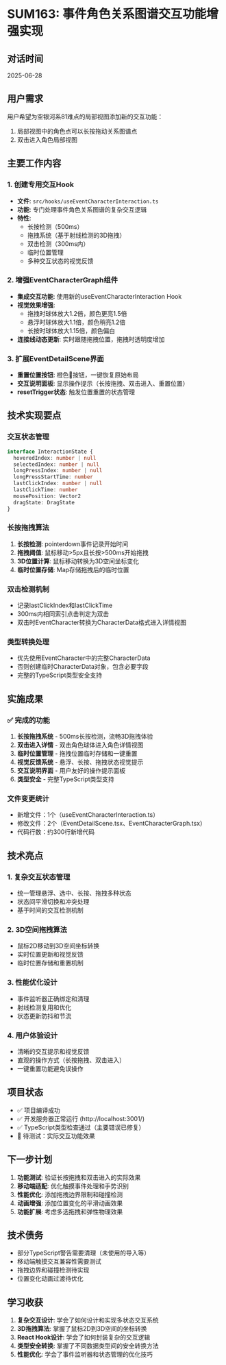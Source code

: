 # SUM163: 事件角色关系图谱交互功能增强实现

## 对话时间
2025-06-28

## 用户需求
用户希望为空银河系81难点的局部视图添加新的交互功能：
1. 局部视图中的角色点可以长按拖动关系图谱点
2. 双击进入角色局部视图

## 主要工作内容

### 1. 创建专用交互Hook
- **文件**: `src/hooks/useEventCharacterInteraction.ts`
- **功能**: 专门处理事件角色关系图谱的复杂交互逻辑
- **特性**:
  - 长按检测（500ms）
  - 拖拽系统（基于射线检测的3D拖拽）
  - 双击检测（300ms内）
  - 临时位置管理
  - 多种交互状态的视觉反馈

### 2. 增强EventCharacterGraph组件
- **集成交互功能**: 使用新的useEventCharacterInteraction Hook
- **视觉效果增强**: 
  - 拖拽时球体放大1.2倍，颜色更亮1.5倍
  - 悬浮时球体放大1.1倍，颜色稍亮1.2倍
  - 长按时球体放大1.15倍，颜色偏白
- **连接线动态更新**: 实时跟随拖拽位置，拖拽时透明度增加

### 3. 扩展EventDetailScene界面
- **重置位置按钮**: 橙色🔄按钮，一键恢复原始布局
- **交互说明面板**: 显示操作提示（长按拖拽、双击进入、重置位置）
- **resetTrigger状态**: 触发位置重置的状态管理

## 技术实现要点

### 交互状态管理
```typescript
interface InteractionState {
  hoveredIndex: number | null
  selectedIndex: number | null
  longPressIndex: number | null
  longPressStartTime: number
  lastClickIndex: number | null
  lastClickTime: number
  mousePosition: Vector2
  dragState: DragState
}
```

### 长按拖拽算法
1. **长按检测**: pointerdown事件记录开始时间
2. **拖拽阈值**: 鼠标移动>5px且长按>500ms开始拖拽
3. **3D位置计算**: 鼠标移动转换为3D空间坐标变化
4. **临时位置存储**: Map存储拖拽后的临时位置

### 双击检测机制
- 记录lastClickIndex和lastClickTime
- 300ms内相同索引点击判定为双击
- 双击时EventCharacter转换为CharacterData格式进入详情视图

### 类型转换处理
- 优先使用EventCharacter中的完整CharacterData
- 否则创建临时CharacterData对象，包含必要字段
- 完整的TypeScript类型安全支持

## 实施成果

### ✅ 完成的功能
1. **长按拖拽系统** - 500ms长按检测，流畅3D拖拽体验
2. **双击进入详情** - 双击角色球体进入角色详情视图
3. **临时位置管理** - 拖拽位置临时存储和一键重置
4. **视觉反馈系统** - 悬浮、长按、拖拽状态视觉提示
5. **交互说明界面** - 用户友好的操作提示面板
6. **类型安全** - 完整TypeScript类型支持

### 文件变更统计
- 新增文件：1个（useEventCharacterInteraction.ts）
- 修改文件：2个（EventDetailScene.tsx、EventCharacterGraph.tsx）
- 代码行数：约300行新增代码

## 技术亮点

### 1. 复杂交互状态管理
- 统一管理悬浮、选中、长按、拖拽多种状态
- 状态间平滑切换和冲突处理
- 基于时间的交互检测机制

### 2. 3D空间拖拽算法
- 鼠标2D移动到3D空间坐标转换
- 实时位置更新和视觉反馈
- 临时位置存储和重置机制

### 3. 性能优化设计
- 事件监听器正确绑定和清理
- 射线检测复用和优化
- 状态更新防抖和节流

### 4. 用户体验设计
- 清晰的交互提示和视觉反馈
- 直观的操作方式（长按拖拽、双击进入）
- 一键重置功能避免误操作

## 项目状态
- ✅ 项目编译成功
- ✅ 开发服务器正常运行 (http://localhost:3001/)
- ✅ TypeScript类型检查通过（主要错误已修复）
- 🔄 待测试：实际交互功能效果

## 下一步计划
1. **功能测试**: 验证长按拖拽和双击进入的实际效果
2. **移动端适配**: 优化触摸事件处理和手势识别
3. **性能优化**: 添加拖拽边界限制和碰撞检测
4. **动画增强**: 添加位置变化的平滑动画效果
5. **功能扩展**: 考虑多选拖拽和弹性物理效果

## 技术债务
- 部分TypeScript警告需要清理（未使用的导入等）
- 移动端触摸交互兼容性需要测试
- 拖拽边界和碰撞检测待实现
- 位置变化动画过渡待优化

## 学习收获
1. **复杂交互设计**: 学会了如何设计和实现多状态交互系统
2. **3D拖拽算法**: 掌握了鼠标2D到3D空间的坐标转换
3. **React Hook设计**: 学会了如何封装复杂的交互逻辑
4. **类型安全转换**: 掌握了不同数据类型间的安全转换方法
5. **性能优化**: 学会了事件监听器和状态管理的优化技巧
